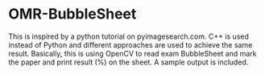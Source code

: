 # OMR-BubbleSheet
This is inspired by a python tutorial on pyimagesearch.com. C++ is used instead of Python and different approaches are used to achieve the same result. Basically, this is using OpenCV to read exam BubbleSheet and mark the paper and print result (%) on the sheet. A sample output is included.

